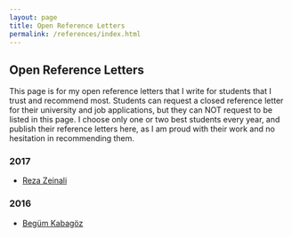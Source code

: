 ```yaml
---
layout: page
title: Open Reference Letters
permalink: /references/index.html
---
```


## Open Reference Letters

This page is for my open reference letters that I write for students that I trust and recommend most. Students can request a closed reference letter for their university and job applications, but they can NOT request to be listed in this page. I choose only one or two best students every year, and publish their reference letters here, as I am proud with their work and no hesitation in recommending them.

### 2017

* [Reza Zeinali](/references/reza)

### 2016

* [Begüm Kabagöz](/references/begum)
